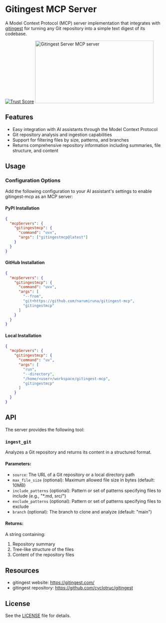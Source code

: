 # Gitingest MCP Server

A Model Context Protocol (MCP) server implementation that integrates with [gitingest](https://github.com/cyclotruc/gitingest) for turning any Git repository into a simple text digest of its codebase.

[![Trust Score](https://archestra.ai/mcp-catalog/api/badge/quality/narumiruna/gitingest-mcp)](https://archestra.ai/mcp-catalog/narumiruna__gitingest-mcp)
<a href="https://glama.ai/mcp/servers/@narumiruna/gitingest-mcp">
  <img width="380" height="200" src="https://glama.ai/mcp/servers/@narumiruna/gitingest-mcp/badge" alt="Gitingest Server MCP server" />
</a>

## Features

- Easy integration with AI assistants through the Model Context Protocol
- Git repository analysis and ingestion capabilities
- Support for filtering files by size, patterns, and branches
- Returns comprehensive repository information including summaries, file structure, and content

## Usage

### Configuration Options

Add the following configuration to your AI assistant's settings to enable gitingest-mcp as an MCP server:

#### PyPI Installation

```json
{
  "mcpServers": {
    "gitingestmcp": {
      "command": "uvx",
      "args": ["gitingestmcp@latest"]
    }
  }
}
```

#### GitHub Installation

```json
{
  "mcpServers": {
    "gitingestmcp": {
      "command": "uvx",
      "args": [
        "--from",
        "git+https://github.com/narumiruna/gitingest-mcp",
        "gitingestmcp"
      ]
    }
  }
}
```

#### Local Installation

```json
{
  "mcpServers": {
    "gitingestmcp": {
      "command": "uv",
      "args": [
        "run",
        "--directory",
        "/home/<user>/workspace/gitingest-mcp",
        "gitingestmcp"
      ]
    }
  }
}
```

## API

The server provides the following tool:

### `ingest_git`

Analyzes a Git repository and returns its content in a structured format.

#### Parameters:

- `source`: The URL of a Git repository or a local directory path
- `max_file_size` (optional): Maximum allowed file size in bytes (default: 10MB)
- `include_patterns` (optional): Pattern or set of patterns specifying files to include (e.g., "\*.md, src/")
- `exclude_patterns` (optional): Pattern or set of patterns specifying files to exclude
- `branch` (optional): The branch to clone and analyze (default: "main")

#### Returns:

A string containing:

1. Repository summary
2. Tree-like structure of the files
3. Content of the repository files

## Resources

- gitingest website: https://gitingest.com/
- gitingest repository: https://github.com/cyclotruc/gitingest

## License

See the [LICENSE](LICENSE) file for details.
